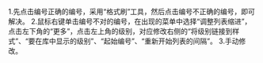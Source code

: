 1.先点击编号正确的编号，采用“格式刷”工具，然后点击编号不正确的编号，即可解决。
2.鼠标右键单击编号不对的编号，在出现的菜单中选择“调整列表缩进”，点击左下角的“更多”，点击左上角的级别，对应修改右侧的“将级别链接到样式”、“要在库中显示的级别”、“起始编号”、“重新开始列表的间隔”。
3.手动修改。
